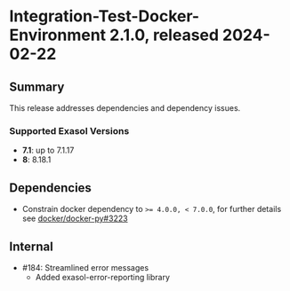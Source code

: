 # Integration-Test-Docker-Environment 2.1.0, released 2024-02-22

## Summary

This release addresses dependencies and dependency issues.

### Supported Exasol Versions

* **7.1**: up to 7.1.17
* **8**: 8.18.1

## Dependencies

* Constrain docker dependency to `>= 4.0.0, < 7.0.0`, for further details see [docker/docker-py#3223](https://github.com/docker/docker-py/issues/3223)

## Internal

* #184: Streamlined error messages
  * Added exasol-error-reporting library
